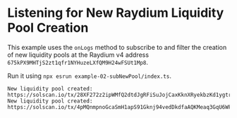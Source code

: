 # Listening for New Raydium Liquidity Pool Creation

This example uses the `onLogs` method to subscribe to and filter the creation of new liquidity pools at the Raydium v4 address `675kPX9MHTjS2zt1qfr1NYHuzeLXfQM9H24wFSUt1Mp8`.

Run it using `npx esrun example-02-subNewPool/index.ts`.

```
New liquidity pool created: https://solscan.io/tx/28XF272z2ipWMfQ2dtdJgRFiSuJojCaxKknXRyekbzKd1ygtrjciikTjcvTCDeHzTJfe9hPvnkDQuMztaRWRdbGa
New liquidity pool created: https://solscan.io/tx/4pMQnmpnoGcaSmH1apS91Gknj94vedDkdfaAQKMeaq3GqU6WFq5o5uySRTCTCQcaQqpL9F5Cjw3ncrtnqEdMHa4x